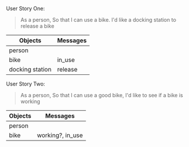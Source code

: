 User Story One:
>As a person,
So that I can use a bike. I'd like a docking station to release a bike
>

Objects | Messages
---------- | ----------
person |
bike | in_use
docking station | release

User Story Two:
>As a person,
So that I can use a good bike,
I'd like to see if a bike is working

Objects | Messages
---------- | ----------
person |
bike | working?, in_use
